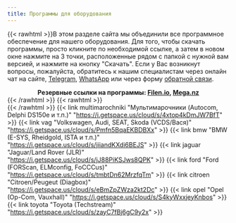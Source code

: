 ```yaml
---
title: Программы для оборудования
---
```


{{< rawhtml >}}В этом разделе сайта мы объединили все программное обеспечение для нашего оборудования. Для того, чтобы скачать программы, просто кликните по необходимой ссылке, а затем в новом окне нажмите на 3 точки, расположенные рядом с папкой с нужной вам версией, и нажмите на кнопку "Скачать". Если у Вас возникнут вопросы, пожалуйста, обратитесь к нашим специалистам через онлайн чат на сайте, <a href="https://t.me/smartdiag_robot" target="_blank">Telegram</a>, <a href="https://wa.me/message/XVMV4LKBTXB4E1" target="_blank">WhatsApp</a> или через форму <a href="/feedback">обратной связи</a>.<br><center><b>Резервные ссылки на программы: <a href="https://drive.filen.io/f/bb96905e-c6a0-4f83-8f55-d5c268aa116a#x1gwdM2zdTX4tDdzu06ekEi4szQpvGAj" target="_blank">Filen.io</a>, <a href="https://mega.nz/folder/N8BGBBRC#F4YYgKdUlFZmL2UGqfgK-Q" target="_blank">Mega.nz</a></b></center>{{< /rawhtml >}}
{{< rawhtml >}}</section><section class="flex flex-col flex-wrap min-w-full mt-4 sm:min-w-0">{{< /rawhtml >}}
{{< link multimarochniki "Мультимарочники (Autocom, Delphi DS150e и т.п.)" "https://i.getspace.us/cloud/s/4xtop4kDmJW7BfT" >}}
{{< link vag "Volkswagen, Audi, SEAT, Skoda (VCDS/Вася)" "https://i.getspace.us/cloud/s/Pmfn5BqaEKBDBXx" >}}
{{< link bmw "BMW (E-SYS, Rheidgold, ISTA и т.п.)" "https://i.getspace.us/cloud/s/jiiandKXdi6BEJS" >}}
{{< link jaguar "Jaguar/Land Rover (JLR)" "https://i.getspace.us/cloud/s/jJ88PiKSJws8QPK" >}}
{{< link ford "Ford (FORScan, ELMconfig, FoCCCus)" "https://i.getspace.us/cloud/s/tmbtDn62MrzfqTm" >}}
{{< link citroen "Citroen/Peugeut (Diagbox)" "https://i.getspace.us/cloud/s/eBmZpZWza2kt2Dc" >}}
{{< link opel "Opel (Op-Com, Vauxhall)" "https://i.getspace.us/cloud/s/S4kyWxxjeyKnbos" >}}
{{< link toyota "Toyota (Techstream)" "https://i.getspace.us/cloud/s/zayC7fBj6gC9y2x" >}}
